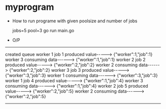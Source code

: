 # myprogram

- How to run programe with given poolsize and number of jobs

    jobs=5 pool=3 go run main.go 
   
- O/P
------
created queue
worker 1  job 1 produced value-----> {"worker":1,"job":1}
worker 3 consuming  data------> {"worker":1,"job":1}
worker 2  job 2 produced value-----> {"worker":2,"job":2}
worker 2 consuming  data------> {"worker":2,"job":2}
worker 3  job 3 produced value-----> {"worker":3,"job":3}
worker 1 consuming  data------> {"worker":3,"job":3}
worker 1  job 4 produced value-----> {"worker":1,"job":4}
worker 3 consuming  data------> {"worker":1,"job":4}
worker 2  job 5 produced value-----> {"worker":2,"job":5}
worker 2 consuming  data------> {"worker":2,"job":5}

------
   
